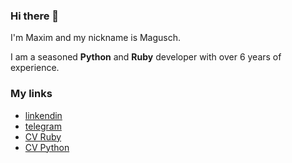 ### Hi there 👋

I'm Maxim and my nickname is Magusch.

I am a seasoned **Python** and **Ruby** developer with over 6 years of experience.

### My links 

- [linkendin](https://www.linkedin.com/in/magusch/)
- [telegram](https://t.me/magusch/)
- [CV Ruby](https://raw.githubusercontent.com/magusch/magusch/main/CV_Gushchin_Ruby.pdf)
- [CV Python](https://raw.githubusercontent.com/magusch/magusch/main/CV_Python_Gushchin.pdf)


<!--
**magusch/magusch** is a ✨ _special_ ✨ repository because its `README.md` (this file) appears on your GitHub profile.

Here are some ideas to get you started:

- 🔭 I’m currently working on ...
- 🌱 I’m currently learning ...
- 👯 I’m looking to collaborate on ...
- 🤔 I’m looking for help with ...
- 💬 Ask me about ...
- 📫 How to reach me: ...
- 😄 Pronouns: ...
- ⚡ Fun fact: ...
-->
